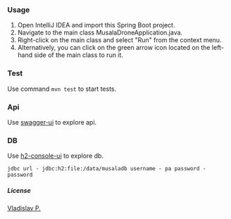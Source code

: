 ### Usage

1. Open IntelliJ IDEA and import this Spring Boot project.
2. Navigate to the main class MusalaDroneApplication.java.
3. Right-click on the main class and select "Run" from the context menu.
4. Alternatively, you can click on the green arrow icon located on the left-hand side of the main class to run it.

### Test

Use command `mvn test` to start tests.

### Api

Use [swagger-ui](http://localhost:8080/swagger-ui/index.html) to explore api.

### DB

Use [h2-console-ui](http://localhost:8080/h2-console) to explore db.

`
jdbc url - jdbc:h2:file:/data/musaladb
username - pa
password - password
`

##### License

[Vladislav P.](https://stackoverflow.com/)